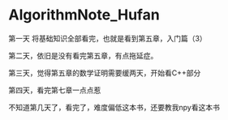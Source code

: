 # AlgorithmNote_Hufan

第一天 将基础知识全部看完，也就是看到第五章，入门篇（3）

第二天，依旧是没有看完第五章，有点拖延症。

第三天，觉得第五章的数学证明需要缓两天，开始看C++部分

第四天，看完第七章一点点惹

不知道第几天了，看完了，难度偏低这本书，还要教我npy看这本书
